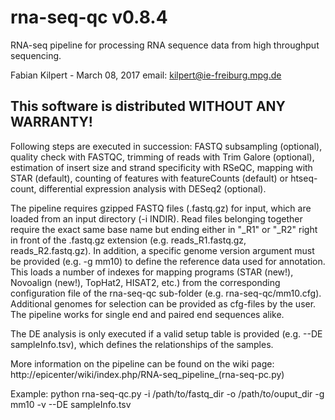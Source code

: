 rna-seq-qc v0.8.4
=================

RNA-seq pipeline for processing RNA sequence data from high throughput
sequencing.

Fabian Kilpert - March 08, 2017
email: kilpert@ie-freiburg.mpg.de

This software is distributed WITHOUT ANY WARRANTY!
--------------------------------------------------

Following steps are executed in succession: FASTQ subsampling (optional),
quality check with FASTQC, trimming of reads with Trim Galore (optional),
estimation of insert size and strand specificity with RSeQC, mapping with
STAR (default), counting of features with featureCounts (default) or
htseq-count, differential expression analysis with DESeq2 (optional).

The pipeline requires gzipped FASTQ files (.fastq.gz) for input, which are
loaded from an input directory (-i INDIR). Read files belonging together
require the exact same base name but ending either in "_R1" or "_R2" right
in front of the .fastq.gz extension (e.g. reads_R1.fastq.gz,
reads_R2.fastq.gz). In addition, a specific genome version argument must be
provided (e.g. -g mm10) to define the reference data used for annotation.
This loads a number of indexes for mapping programs (STAR (new!), Novoalign
(new!), TopHat2, HISAT2, etc.) from the corresponding configuration file of
the rna-seq-qc sub-folder (e.g. rna-seq-qc/mm10.cfg). Additional genomes
for selection can be provided as cfg-files by the user. The pipeline works
for single end and paired end sequences alike.

The DE analysis is only executed if a valid setup table is provided (e.g.
--DE sampleInfo.tsv), which defines the relationships of the samples.

More information on the pipeline can be found on the wiki page:
http://epicenter/wiki/index.php/RNA-seq_pipeline_(rna-seq-pc.py)

Example:
python rna-seq-qc.py -i /path/to/fastq_dir -o /path/to/ouput_dir -g mm10 -v --DE sampleInfo.tsv